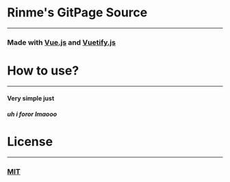 # Rinme's GitPage Source

---

### Made with [Vue.js](https://vuejs.org/) and [Vuetify.js](https://vuetifyjs.com/)



# How to use?

---

#### Very simple just

##### uh i foror lmaooo



# License

---

### [MIT](https://github.com/rinme/rinme.github.io/blob/main/LICENSE)


